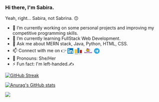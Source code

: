 <!--[![MasterHead](https://github.com/hello-sabira/hello-sabira/blob/main/icons/banner.png)](https://github.com/hello-sabira)-->
### Hi there, I'm Sabira. 
Yeah, right... Sabira, not Sabrina. :upside_down_face:

<!--**hello-sabira/hello-sabira** is a ✨ _special_ ✨ repository because its `README.md` (this file) appears on your GitHub profile.

Here are some ideas to get you started:
<img src="https://raw.githubusercontent.com/MartinHeinz/MartinHeinz/master/wave.gif" width="5px">
-->

- 🔭 I’m currently working on some personal projects and improving my competitive programming skills.
- 🌱 I’m currently learning FullStack Web Development.<!-- - 👯 I’m looking to collaborate on , Data Structures & Algorithms...- 🤔 I’m looking for help with ...-->
- 💬 Ask me about MERN stack, Java, Python, HTML, CSS.
- 📫 Connect with me on :point_right:     <a href="https://www.linkedin.com/in/sabiratahsinkhan/" target="blank"><img align="center" src="https://github.com/hello-sabira/hello-sabira/blob/main/icons/linkedin.svg" alt=""  width="18" /></a> <a href="https://codeforces.com/profile/hello_sabira" target="blank"><img align="center" src="https://github.com/hello-sabira/hello-sabira/blob/main/icons/index.png" alt="" border=solid color="black" width="25" /></a> <a href="https://www.beecrowd.com.br/judge/en/profile/574989" target="blank"><img align="center" src="https://github.com/hello-sabira/hello-sabira/blob/main/icons/bee.png" alt="" border=solid color="black" width="30" /></a> <a href="https://t.me/hello_sabira" target="blank"><img align="center" src="https://github.com/hello-sabira/hello-sabira/blob/main/icons/telegram-1.svg" alt="" border=solid color="black" width="18" /></a>
- :handshake: Pronouns: She/Her 
- ⚡ Fun fact: I'm left-handed.:writing_hand:


[![GitHub Streak](https://github-readme-streak-stats.herokuapp.com?user=hello-sabira&theme=dracula&date_format=M%20j%5B%2C%20Y%5D)](https://git.io/streak-stats)

[![Anurag's GitHub stats](https://github-readme-stats.vercel.app/api?username=hello-sabira&show_icons=true&theme=tokyonight)](https://github.com/anuraghazra/github-readme-stats)


![](https://komarev.com/ghpvc/?username=hello-sabira&color=blueviolet)
